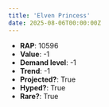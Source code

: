```yaml
---
title: 'Elven Princess'
date: 2025-08-06T00:00:00Z
---
```

- **RAP**: 10596
- **Value**: -1
- **Demand level**: -1
- **Trend**: -1
- **Projected?**: True
- **Hyped?**: True
- **Rare?**: True
